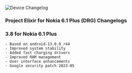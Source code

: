 ![Device Changelog](https://i.imgur.com/C0Wcdr5.png)

### Project Elixir for Nokia 6.1 Plus (DRG) Changelogs

### 3.8 for Nokia 6.1 Plus
```
- Based on android-13.0.0_r44
- Improved system stability
- Added fast charging drivers
- Improved RAM management
- User interface enhancements
- Google security patch 2023-05
```
